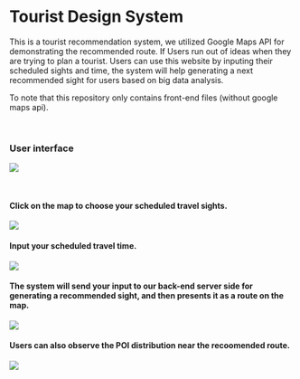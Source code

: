 
# Tourist Design System

This is a tourist recommendation system, we utilized Google Maps API for demonstrating the recommended route.
If Users run out of ideas when they are trying to plan a tourist. Users can use this website by inputing their scheduled sights and time, the system will help generating a next recommended sight for users based on big data analysis.

To note that this repository only contains front-end files (without google maps api).

<br />

### User interface
![](https://i.imgur.com/jm88Rti.png)

<br />

#### Click on the map to choose your scheduled travel sights.
![](https://i.imgur.com/zaWCfLJ.png)

#### Input your scheduled travel time.
![](https://i.imgur.com/aGjRMgO.png)

#### The system will send your input to our back-end server side for generating a recommended sight, and then presents it as a route on the map.
![](https://i.imgur.com/95chn0h.png)

#### Users can also observe the POI distribution near the recoomended route.
![](https://i.imgur.com/VaAuZLU.png)
